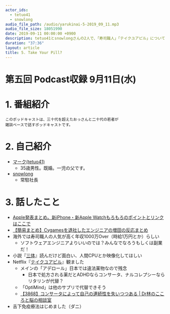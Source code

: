 ```yaml
---
actor_ids:
  - tetuo41
  - snowlong
audio_file_path: /audio/yarukinai-5-2019_09_11.mp3
audio_file_size: 18051990
date: 2019-09-11 00:00:00 +0900
description: tetuo41とsnowlongさんの2人で、「寿司職人」「テイクユアピル」について話しました。
duration: "37:36"
layout: article
title: 5. Take Your Pill?
---
```


# 第五回 Podcast収録 9月11日(水)

# 1. 番組紹介
    このポッドキャストは、三十代を超えたおっさんと二十代の若者が
    雑談ベースで話すポッドキャストです。

# 2. 自己紹介
- [マーク(tetuo41)](https://twitter.com/tetuo41)
    - 35歳男性。既婚。一児の父です。
- [snowlong](https://twitter.com/_snowlong)
    - 常駐社長

# 3. 話したこと
- [Apple発表まとめ。新iPhone・新Apple Watchもろもろのポイントとリンクはここで](https://www.gizmodo.jp/2019/09/apple-special-event-outline.html)
- [【簡易まとめ】Cygamesを退社したエンジニアの増田の反応まとめ](https://togetter.com/li/1401880)
- 海外では寿司職人の人気が高く年収1000万Over（時給1万円とか）らしい
    - ソフトウェアエンジニアよりいいのでは？みんなでなろうもしくは副業だ！
- 小説『[三体](https://www.amazon.co.jp/dp/B07TS9XTSD/)』読んだけど面白い、人間CPUとか映像化してほしい
- Netflix『[テイクユアピル](https://www.netflix.com/title/80117831)』観ました
    - メインの「アデロール」日本では違法薬物なので残念
        - 日本で処方される薬だとADHDならコンサータ、ナルコレプシーならリタリンが代替？
    - 「OptiMind」は他のサプリで代替できそう
    - [【3868】コンサータによって自己の連続性を失いつつある | Dr林のこころと脳の相談室](http://kokoro.squares.net/?p=7763)
- 舌下免疫療法はじめました（ダニ）
